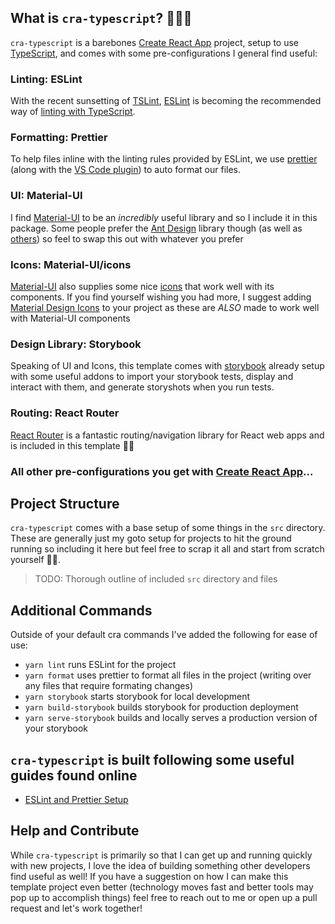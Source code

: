 ## What is `cra-typescript`? 🤷🏽‍♂️
`cra-typescript` is a barebones [Create React App](https://github.com/facebook/create-react-app) project, setup to use [TypeScript](https://www.typescriptlang.org), and comes with some pre-configurations I general find useful:

### Linting: ESLint
With the recent sunsetting of [TSLint](https://palantir.github.io/tslint/), [ESLint](https://eslint.org/) is becoming the recommended way of [linting with TypeScript](https://github.com/Microsoft/TypeScript/issues/29288#developer-productivity-tools-and-integration).

### Formatting: Prettier
To help files inline with the linting rules provided by ESLint, we use [prettier](https://prettier.io/) (along with the [VS Code plugin](https://github.com/prettier/prettier-vscode)) to auto format our files.

### UI: Material-UI
I find [Material-UI](https://material-ui.com) to be an _incredibly_ useful library and so I include it in this package. Some people prefer the [Ant Design](https://ant.design/docs/react/introduce) library though (as well as [others](https://designrevision.com/react-component-libraries/)) so feel to swap this out with whatever you prefer

### Icons: Material-UI/icons
[Material-UI](https://material-ui.com) also supplies some nice [icons](https://material-ui.com/components/material-icons/) that work well with its components. If you find yourself wishing you had more, I suggest adding [Material Design Icons](https://github.com/TeamWertarbyte/mdi-material-ui#readme) to your project as these are _ALSO_ made to work well with Material-UI components

### Design Library: Storybook
Speaking of UI and Icons, this template comes with [storybook](https://storybook.js.org/) already setup with some useful addons to import your storybook tests, display and interact with them, and generate storyshots when you run tests.

### Routing: React Router
[React Router](https://reacttraining.com/react-router/) is a fantastic routing/navigation library for React web apps and is included in this template 👍🏽

### All other pre-configurations you get with [Create React App]()...

## Project Structure
`cra-typescript` comes with a base setup of some things in the `src` directory. These are generally just my goto setup for projects to hit the ground running so including it here but feel free to scrap it all and start from scratch yourself 🤙🏽.

> TODO: Thorough outline of included `src` directory and files

## Additional Commands
Outside of your default cra commands I've added the following for ease of use:
- `yarn lint` runs ESLint for the project
- `yarn format` uses prettier to format all files in the project (writing over any files that require formating changes)
- `yarn storybook` starts storybook for local development
- `yarn build-storybook` builds storybook for production deployment
- `yarn serve-storybook` builds and locally serves a production version of your storybook

## `cra-typescript` is built following some useful guides found online
- [ESLint and Prettier Setup](https://dev.to/robertcoopercode/using-eslint-and-prettier-in-a-typescript-project-53jb)

## Help and Contribute
While `cra-typescript` is primarily so that I can get up and running quickly with new projects, I love the idea of building something other developers find useful as well!
If you have a suggestion on how I can make this template project even better (technology moves fast and better tools may pop up to accomplish things) feel free to reach out to me or open up a pull request and let's work together!
